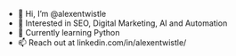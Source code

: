 - 👋 Hi, I’m @alexentwistle
- 👀 Interested in SEO, Digital Marketing, AI and Automation
- 🌱 Currently learning Python
- 📫 Reach out at linkedin.com/in/alexentwistle/

<!---
alexentwistle/alexentwistle is a ✨ special ✨ repository because its `README.md` (this file) appears on your GitHub profile.
You can click the Preview link to take a look at your changes.
--->
